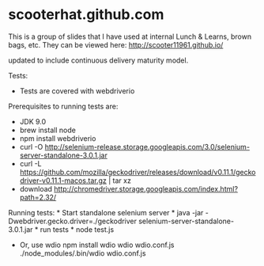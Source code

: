 # scooterhat.github.com

This is a group of slides that I have used at internal Lunch & Learns, brown bags, etc.
They can be viewed here: http://scooter11961.github.io/

updated to include continuous delivery maturity model.



Tests:
* Tests are covered with webdriverio

Prerequisites to running tests are:
  * JDK 9.0
  * brew install node
  * npm install webdriverio
  * curl -O http://selenium-release.storage.googleapis.com/3.0/selenium-server-standalone-3.0.1.jar
  * curl -L https://github.com/mozilla/geckodriver/releases/download/v0.11.1/geckodriver-v0.11.1-macos.tar.gz | tar xz
  * download http://chromedriver.storage.googleapis.com/index.html?path=2.32/

Running tests:
    * Start standalone selenium server
    * java -jar -Dwebdriver.gecko.driver=./geckodriver selenium-server-standalone-3.0.1.jar
    * run tests
    * node test.js


* Or, use wdio 
    npm install wdio
    wdio wdio.conf.js
    ./node_modules/.bin/wdio wdio.conf.js

